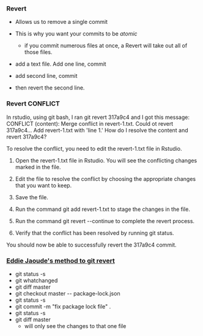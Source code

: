 ### Revert  
* Allows us to remove a single commit  
* This is why you want your commits to be *atomic*  
  - if you commit numerous files at once, a Revert will take out all of those files.  

* add a text file.  Add one line, commit
* add second line, commit  
* then revert the second line.  

### Revert CONFLICT  
In rstudio, using git bash, I ran git revert 317a9c4 and I got this message:  CONFLICT (content): Merge conflict in revert-1.txt.  Could ot revert 317a9c4... Add revert-1.txt with 'line 1.'   How do I resolve the content and revert 317a9c4?  

To resolve the conflict, you need to edit the revert-1.txt file in Rstudio.

1. Open the revert-1.txt file in Rstudio.
You will see the conflicting changes marked in the file.

2. Edit the file to resolve the conflict by choosing the appropriate changes that you want to keep.
3. Save the file.
4. Run the command git add revert-1.txt to stage the changes in the file.
5. Run the command git revert --continue to complete the revert process.
6. Verify that the conflict has been resolved by running git status.

You should now be able to successfully revert the 317a9c4 commit. 

### [Eddie Jaoude's method to **git revert**](https://www.youtube.com/watch?v=YUHS5Ana7Jw) 

* git status -s  
* git whatchanged  
* git diff master  
* git checkout master -- package-lock.json  
* git status -s  
* git commit -m "fix package lock file" . 
* git status -s  
* git diff master  
  - will only see the changes to that one file  
  



